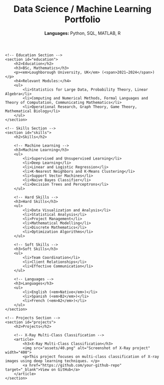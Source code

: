 <html lang="en">
<head>
    <meta charset="UTF-8">
    <meta name="viewport" content="width=device-width, initial-scale=1.0">
    <meta name="description" content="Data Science and Machine Learning Portfolio">
    <link rel="stylesheet" href="assets/styles.css">
    <title>Data Science Portfolio</title>
</head>
<body>
    <!-- Header Section -->
    <header>
        <h1>Data Science / Machine Learning Portfolio</h1>
        <p><strong>Languages:</strong> Python, SQL, MATLAB, R</p>
    </header>

    <!-- Education Section -->
    <section id="education">
        <h2>Education</h2>
        <h3>BSc, Mathematics</h3>
        <p><em>Loughborough University, UK</em> (<span>2021–2024</span>)</p>
        <h4>Relevant Modules:</h4>
        <ul>
            <li>Statistics for Large Data, Probability Theory, Linear Algebra</li>
            <li>Computing and Numerical Methods, Formal Languages and Theory of Computation, Communicating Mathematics</li>
            <li>Operational Research, Graph Theory, Game Theory, Mathematical Biology</li>
        </ul>
    </section>

    <!-- Skills Section -->
    <section id="skills">
        <h2>Skills</h2>

        <!-- Machine Learning -->
        <h3>Machine Learning</h3>
        <ul>
            <li>Supervised and Unsupervised Learning</li>
            <li>Deep Learning</li>
            <li>Linear and Logistic Regression</li>
            <li>K-Nearest Neighbors and K-Means Clustering</li>
            <li>Support Vector Machines</li>
            <li>Naive Bayes Classifier</li>
            <li>Decision Trees and Perceptrons</li>
        </ul>

        <!-- Hard Skills -->
        <h3>Hard Skills</h3>
        <ul>
            <li>Data Visualization and Analysis</li>
            <li>Statistical Analysis</li>
            <li>Project Management</li>
            <li>Mathematical Modelling</li>
            <li>Discrete Mathematics</li>
            <li>Optimization Algorithms</li>
        </ul>

        <!-- Soft Skills -->
        <h3>Soft Skills</h3>
        <ul>
            <li>Team Coordination</li>
            <li>Client Relationships</li>
            <li>Effective Communication</li>
        </ul>

        <!-- Languages -->
        <h3>Languages</h3>
        <ul>
            <li>English (<em>Native</em>)</li>
            <li>Spanish (<em>B2</em>)</li>
            <li>French (<em>A2</em>)</li>
        </ul>
    </section>

    <!-- Projects Section -->
    <section id="projects">
        <h2>Projects</h2>

        <!-- X-Ray Multi-Class Classification -->
        <article>
            <h3>X-Ray Multi-Class Classification</h3>
            <img src="assets/40.png" alt="Screenshot of X-Ray project" width="400">
            <p>This project focuses on multi-class classification of X-ray images using deep learning techniques. </p>
            <a href="https://github.com/your-github-repo" target="_blank">View on GitHub</a>
        </article>
    </section>
</body>
</html>
